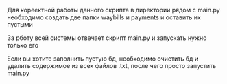 Для кореектной работы данного скрипта в директории рядом с main.py необходимо создать две папки waybills и payments и оставить их пустыми

За рботу всей системы отвечает скрипт main.py и запускать нужно только его

Если вы хотите заполнить пустую бд, необходимо очистить бд и удалить содержимое из всех файлов .txt, после чего просто запустить main.py